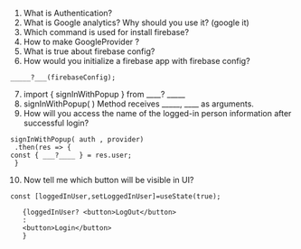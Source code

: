 1. What is Authentication?
2. What is Google analytics? Why should you use it? (google it)
3. Which command is used for install firebase?
4. How to make GoogleProvider ?
5. What is true about firebase config?
6. How would you initialize a firebase app with firebase config?
```
_____?___(firebaseConfig);
```
7. import { signInWithPopup } from   ____? _____
8. signInWithPopup( ) Method receives _____, ____ as arguments.
9. How will you access the name of the logged-in person information after successful login?
```
signInWithPopup( auth , provider)
 .then(res => {
const { ___?____ } = res.user; 
 }
```
10. Now tell me which button will be visible in UI?
```
const [loggedInUser,setLoggedInUser]=useState(true);

   {loggedInUser? <button>LogOut</button>
   :
   <button>Login</button>
   }
```
